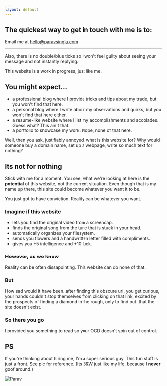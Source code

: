 ```yaml
---
layout: default
---
```


## The quickest way to get in touch with me is to:

Email me at [hello@paravsingla.com](mailto:hello@paravsingla.com)

---

Also, there is no double/blue ticks so I won't feel guilty about seeing your message and not instantly replying.

This website is a work in progress, just like me.

## You might expect...

* a professional blog where I provide tricks and tips about my trade, but you won't find that here.
* a personal blog where I write about my observations and quirks, but you won't find that here either.
* a resume-like website where I list my accomplishments and accolades. Guess what? This ain't that.
* a portfolio to showcase my work. Nope, none of that here.

Well, then you ask, justifiably annoyed, what is this website for? Why would someone buy a domain name, set up a webpage, write so much text for nothing?

## Its not for nothing

Stick with me for a moment. You see, what we're looking at here is the **potential** of this website, not the current situation. Even though that is my name up there, this site could become whatever you want it to be.

You just got to have conviction. Reality can be whatever you want.

### Imagine if this website

* lets you find the original video from a screencap.
* finds the original song from the tune that is stuck in your head.
* automatically organizes your filesystem.
* sends you flowers and a handwritten letter filled with compliments.
* gives you +5 intelligence and +10 luck.

### However, as we know

Reality can be often dissapointing. This website can do none of that.

### But

How sad would it have been..after finding this obscure url, you get curious, your hands couldn't stop themselves from clicking on that link, excited by the prospects of finding a diamond in the rough, only to find out..that the site doesn't exist.

### So there you go

I provided you something to read so your OCD doesn't spin out of control.

## PS

If you're thinking about hiring me, I'm a super serious guy. This fun stuff is just a front. See pic for reference. (Its B&W just like my life, because I **never** goof around.)

![Parav](https://www.gravatar.com/avatar/4b9e76386aba8e600c322172f9198838.jpg?s=200)


